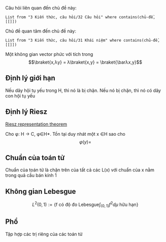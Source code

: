 Câu hỏi liên quan đến chủ đề này:
```dataview
List from "3 Kiến thức, câu hỏi/32 Câu hỏi" where contains(chủ-đề,[[]]) 
```

Chủ đề quan tâm đến chủ đề này:
```dataview
List from "3 Kiến thức, câu hỏi/31 Khái niệm" where contains(chủ-đề,[[]]) 
```

Một không gian vector phức với tích trong 
$$\braket{x,λy} = λ\braket{x,y} = \braket{\barλx,y}$$

## Định lý giới hạn
Nếu dãy hội tụ yếu trong H, thì nó là bị chặn. Nếu nó bị chặn, thì nó có dãy con hội tụ yếu

## Định lý Riesz
[Riesz representation theorem](https://en.wikipedia.org/wiki/Riesz_representation_theorem "Riesz representation theorem - Wikipedia")

Cho φ: H → C, φ∈H*. Tồn tại duy nhát một x ∈H sao cho $$φ(y) =$$ 

## Chuẩn của toán tử
Chuẩn của toán tử là chặn trên của tất cả các L(x) với chuẩn của x nằm trong quả cầu bán kính 1

## Không gian Lebesgue
$$ L^2 (0,1):= \{ \text{f có độ đo Lebesgue} \int_{(0,1)}   f^2 dμ  
\text{ hữu hạn} \}$$  

## Phổ
Tập hợp các trị riêng của các toán tử
